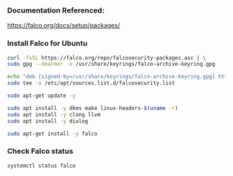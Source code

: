 ### Documentation Referenced:

https://falco.org/docs/setup/packages/

### Install Falco for Ubuntu

```sh
curl -fsSL https://falco.org/repo/falcosecurity-packages.asc | \
sudo gpg --dearmor -o /usr/share/keyrings/falco-archive-keyring.gpg

echo "deb [signed-by=/usr/share/keyrings/falco-archive-keyring.gpg] https://download.falco.org/packages/deb stable main" | \
sudo tee -a /etc/apt/sources.list.d/falcosecurity.list

sudo apt-get update -y

sudo apt install -y dkms make linux-headers-$(uname -r)
sudo apt install -y clang llvm
sudo apt install -y dialog
```
```sh
sudo apt-get install -y falco
```

### Check Falco status
```sh
systemctl status falco
```





